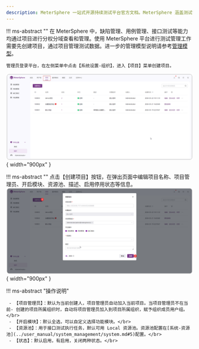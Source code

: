 ```yaml
---
description: MeterSphere 一站式开源持续测试平台官方文档。MeterSphere 涵盖测试管理、接口测试、UI 测试和性能测试等功能，全面兼容 JMeter、Selenium 等主流开源标准，有效助力开发和测试团队充分利用云弹性进行高度可 扩展的自动化测试，加速高质量的软件交付。
---
```


!!! ms-abstract ""
    在 MeterSphere 中，缺陷管理、用例管理、接口测试等能力均通过项目进行分权分域查看和管理。使用 MeterSphere 平台进行测试管理工作需要先创建项目，通过项目管理测试数据。进一步的管理模型说明请参考[管理模型](../system_arch.md#_3)。
    
    管理员登录平台，在左侧菜单中点击【系统设置-组织】，进入【项目】菜单创建项目。
![!项目管理](../img/system_management/快捷项目入口.png){ width="900px" }

!!! ms-abstract ""
    点击【创建项目】按钮，在弹出页面中编辑项目名称、项目管理员、开启模块、资源池、描述、启用停用状态等信息。
![!项目管理](../img/system_management/快捷创建项目.png){ width="900px" }

!!! ms-abstract "操作说明"

     - 【项目管理员】：默认为当前创建人，项目管理员自动加入当前项目。当项目管理员不在当前- 创建的项目所属组织时，自动将项目管理员加入到项目所属组织，赋予组织成员用户组。</br>
     - 【开启模块】：默认全选，可以自定义选择功能模块。</br>
     - 【资源池】：用于接口测试执行任务，默认可用 Local 资源池。资源池配置在[系统-资源池](../user_manual/system_management/system.md#5)配置。</br>
     - 【状态】：默认启用，有启用，关闭两种状态。</br>
